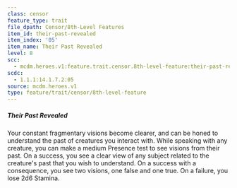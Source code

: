 ```yaml
---
class: censor
feature_type: trait
file_dpath: Censor/8th-Level Features
item_id: their-past-revealed
item_index: '05'
item_name: Their Past Revealed
level: 8
scc:
  - mcdm.heroes.v1:feature.trait.censor.8th-level-feature:their-past-revealed
scdc:
  - 1.1.1:14.1.7.2:05
source: mcdm.heroes.v1
type: feature/trait/censor/8th-level-feature
---
```


##### Their Past Revealed

Your constant fragmentary visions become clearer, and can be honed to understand the past of creatures you interact with. While speaking with any creature, you can make a medium Presence test to see visions from their past. On a success, you see a clear view of any subject related to the creature's past that you wish to understand. On a success with a consequence, you see two visions, one false and one true. On a failure, you lose 2d6 Stamina.
